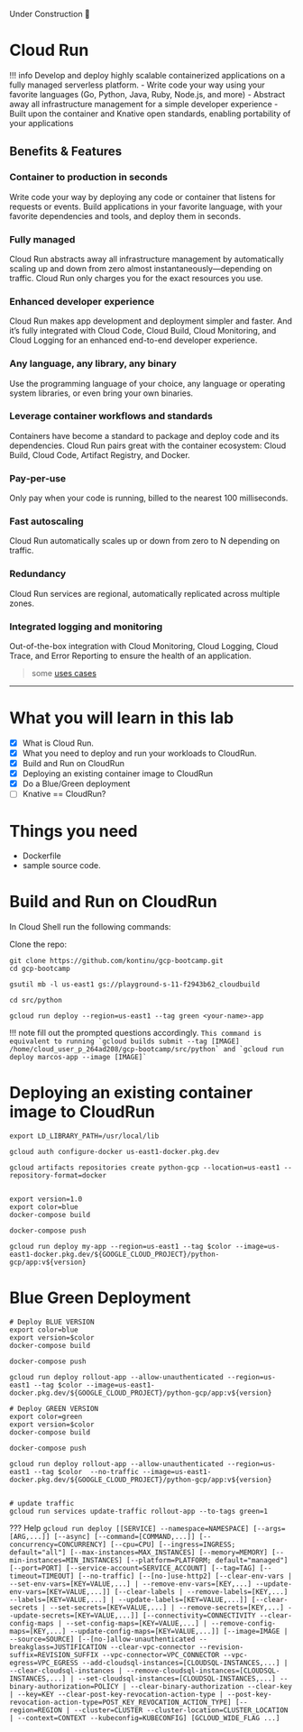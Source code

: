 Under Construction 🚧

<!-- # should it be Cloud Run instead?

https://cloud.google.com/run/docs/quickstarts/build-and-deploy/python

https://medium.com/the-node-js-collection/time-to-hello-world-part3-gke-9ca38e55eb6d
https://medium.com/google-cloud/knative-to-cloud-run-f0ed1617e256
-->

# Cloud Run

!!! info
    Develop and deploy highly scalable containerized applications on a fully managed serverless platform.
    - Write code your way using your favorite languages (Go, Python, Java, Ruby, Node.js, and more)
    - Abstract away all infrastructure management for a simple developer experience
    - Built upon the container and Knative open standards, enabling  portability of your applications


## Benefits & Features

### Container to production in seconds
Write code your way by deploying any code or container that listens for requests or events. Build applications in your favorite language, with your favorite dependencies and tools, and deploy them in seconds.

### Fully managed
Cloud Run abstracts away all infrastructure management by automatically scaling up and down from zero almost instantaneously—depending on traffic. Cloud Run only charges you for the exact resources you use.

### Enhanced developer experience
Cloud Run makes app development and deployment simpler and faster. And it’s fully integrated with Cloud Code, Cloud Build, Cloud Monitoring, and Cloud Logging for an enhanced end-to-end developer experience.

### Any language, any library, any binary
Use the programming language of your choice, any language or operating system libraries, or even bring your own binaries.

### Leverage container workflows and standards
Containers have become a standard to package and deploy code and its dependencies. Cloud Run pairs great with the container ecosystem: Cloud Build, Cloud Code, Artifact Registry, and Docker.

### Pay‐per‐use
Only pay when your code is running, billed to the nearest 100 milliseconds.

### Fast autoscaling

Cloud Run automatically scales up or down from zero to N depending on traffic.

### Redundancy

Cloud Run services are regional, automatically replicated across multiple zones.

### Integrated logging and monitoring
Out-of-the-box integration with Cloud Monitoring, Cloud Logging, Cloud Trace, and Error Reporting to ensure the health of an application.

> some [uses cases](https://cloud.google.com/run#section-6)

---

# What you will learn in this lab

- [x] What is Cloud Run.
- [x] What you need to deploy and run your workloads to CloudRun.
- [x] Build and Run on CloudRun
- [x] Deploying an existing container image to CloudRun
- [x] Do a Blue/Green deployment
- [ ] Knative == CloudRun?
<!-- - [x] How to IaC in Cloud Run using Knative.
- [x] Extensible options for Knative. -->



# Things you need

- Dockerfile
- sample source code.


# Build and Run on CloudRun

In Cloud Shell run the following commands:

Clone the repo:
```
git clone https://github.com/kontinu/gcp-bootcamp.git
cd gcp-bootcamp
```

```
gsutil mb -l us-east1 gs://playground-s-11-f2943b62_cloudbuild

cd src/python

gcloud run deploy --region=us-east1 --tag green <your-name>-app
```

!!! note
    fill out the prompted questions accordingly.
    ```
    This command is equivalent to running `gcloud builds submit --tag [IMAGE] /home/cloud_user_p_264ad208/gcp-bootcamp/src/python` and `gcloud run deploy marcos-app --image [IMAGE]`
    ```


# Deploying an existing container image to CloudRun



```
export LD_LIBRARY_PATH=/usr/local/lib

gcloud auth configure-docker us-east1-docker.pkg.dev

gcloud artifacts repositories create python-gcp --location=us-east1 --repository-format=docker


export version=1.0
export color=blue
docker-compose build

docker-compose push

gcloud run deploy my-app --region=us-east1 --tag $color --image=us-east1-docker.pkg.dev/${GOOGLE_CLOUD_PROJECT}/python-gcp/app:v${version}
```



# Blue Green Deployment

```
# Deploy BLUE VERSION
export color=blue
export version=$color
docker-compose build

docker-compose push

gcloud run deploy rollout-app --allow-unauthenticated --region=us-east1 --tag $color --image=us-east1-docker.pkg.dev/${GOOGLE_CLOUD_PROJECT}/python-gcp/app:v${version}

# Deploy GREEN VERSION
export color=green
export version=$color
docker-compose build

docker-compose push

gcloud run deploy rollout-app --allow-unauthenticated --region=us-east1 --tag $color  --no-traffic --image=us-east1-docker.pkg.dev/${GOOGLE_CLOUD_PROJECT}/python-gcp/app:v${version}


# update traffic
gcloud run services update-traffic rollout-app --to-tags green=1

```



??? Help
    ```
    gcloud run deploy [[SERVICE] --namespace=NAMESPACE] [--args=[ARG,...]]
            [--async] [--command=[COMMAND,...]] [--concurrency=CONCURRENCY]
            [--cpu=CPU] [--ingress=INGRESS; default="all"]
            [--max-instances=MAX_INSTANCES] [--memory=MEMORY]
            [--min-instances=MIN_INSTANCES]
            [--platform=PLATFORM; default="managed"] [--port=PORT]
            [--service-account=SERVICE_ACCOUNT] [--tag=TAG] [--timeout=TIMEOUT]
            [--no-traffic] [--[no-]use-http2]
            [--clear-env-vars | --set-env-vars=[KEY=VALUE,...]
            | --remove-env-vars=[KEY,...] --update-env-vars=[KEY=VALUE,...]]
            [--clear-labels | --remove-labels=[KEY,...] --labels=[KEY=VALUE,...]
            | --update-labels=[KEY=VALUE,...]]
            [--clear-secrets | --set-secrets=[KEY=VALUE,...]
            | --remove-secrets=[KEY,...] --update-secrets=[KEY=VALUE,...]]
            [--connectivity=CONNECTIVITY --clear-config-maps
            | --set-config-maps=[KEY=VALUE,...] | --remove-config-maps=[KEY,...]
            --update-config-maps=[KEY=VALUE,...]]
            [--image=IMAGE | --source=SOURCE]
            [--[no-]allow-unauthenticated --breakglass=JUSTIFICATION
            --clear-vpc-connector --revision-suffix=REVISION_SUFFIX
            --vpc-connector=VPC_CONNECTOR --vpc-egress=VPC_EGRESS
            --add-cloudsql-instances=[CLOUDSQL-INSTANCES,...]
            | --clear-cloudsql-instances
            | --remove-cloudsql-instances=[CLOUDSQL-INSTANCES,...]
            | --set-cloudsql-instances=[CLOUDSQL-INSTANCES,...]
            --binary-authorization=POLICY
            | --clear-binary-authorization --clear-key
            | --key=KEY --clear-post-key-revocation-action-type
            | --post-key-revocation-action-type=POST_KEY_REVOCATION_ACTION_TYPE]
            [--region=REGION
            | --cluster=CLUSTER --cluster-location=CLUSTER_LOCATION
            | --context=CONTEXT --kubeconfig=KUBECONFIG] [GCLOUD_WIDE_FLAG ...]
    ```
